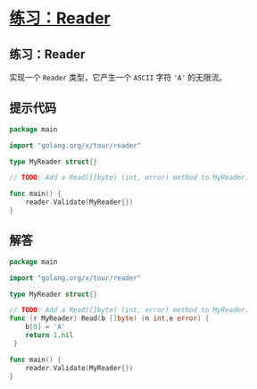 # [练习：Reader](https://tour.go-zh.org/methods/22)

## 练习：Reader

实现一个 `Reader` 类型，它产生一个 `ASCII` 字符 `'A'` 的无限流。

## 提示代码

```go
package main

import "golang.org/x/tour/reader"

type MyReader struct{}

// TODO: Add a Read([]byte) (int, error) method to MyReader.

func main() {
	reader.Validate(MyReader{})
}
```

## 解答

```go
package main

import "golang.org/x/tour/reader"

type MyReader struct{}

// TODO: Add a Read([]byte) (int, error) method to MyReader.
func (r MyReader) Read(b []byte) (n int,e error) {
    b[0] = 'A'
    return 1,nil
 }

func main() {
	reader.Validate(MyReader{})
}
```
